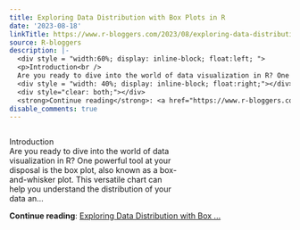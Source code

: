 ```yaml
---
title: Exploring Data Distribution with Box Plots in R
date: '2023-08-18'
linkTitle: https://www.r-bloggers.com/2023/08/exploring-data-distribution-with-box-plots-in-r/
source: R-bloggers
description: |-
  <div style = "width:60%; display: inline-block; float:left; ">
  <p>Introduction<br />
  Are you ready to dive into the world of data visualization in R? One powerful tool at your disposal is the box plot, also known as a box-and-whisker plot. This versatile chart can help you understand the distribution of your data an...</p></div>
  <div style = "width: 40%; display: inline-block; float:right;"></div>
  <div style="clear: both;"></div>
  <strong>Continue reading</strong>: <a href="https://www.r-bloggers.com/2023/08/exploring-data-distribution-with-box-plots-in-r/">Exploring Data Distribution with Box ...
disable_comments: true
---
```

<div style = "width:60%; display: inline-block; float:left; ">
<p>Introduction<br />
Are you ready to dive into the world of data visualization in R? One powerful tool at your disposal is the box plot, also known as a box-and-whisker plot. This versatile chart can help you understand the distribution of your data an...</p></div>
<div style = "width: 40%; display: inline-block; float:right;"></div>
<div style="clear: both;"></div>
<strong>Continue reading</strong>: <a href="https://www.r-bloggers.com/2023/08/exploring-data-distribution-with-box-plots-in-r/">Exploring Data Distribution with Box ...